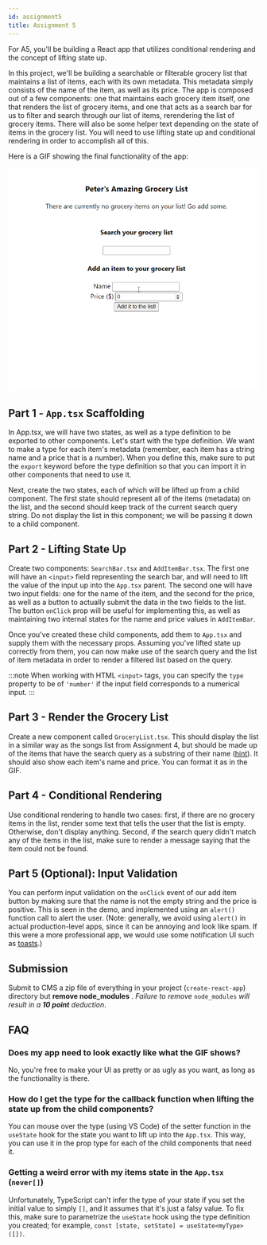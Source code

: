 ```yaml
---
id: assignment5
title: Assignment 5
---
```


For A5, you'll be building a React app that utilizes conditional rendering
and the concept of lifting state up.

In this project, we'll be building a searchable or filterable grocery list that
maintains a list of items, each with its own metadata. This metadata simply
consists of the name of the item, as well as its price. The app is composed out
of a few components: one that maintains each grocery item itself, one that
renders the list of grocery items, and one that acts as a search bar for us
to filter and search through our list of items, rerendering the list of grocery
items. There will also be some helper text depending on the state of items in the
grocery list. You will need to use lifting state up and conditional rendering in
order to accomplish all of this.

Here is a GIF showing the final functionality of the app:

![Assignment 5 Demo](/img/assignment5-func.gif)

## Part 1 - `App.tsx` Scaffolding

In App.tsx, we will have two states, as well as a type definition to be exported
to other components. Let's start with the type definition. We want to make a type
for each item's metadata (remember, each item has a string name and a price that
is a number). When you define this, make sure to put the `export` keyword before
the type definition so that you can import it in other components that need to use it.

Next, create the two states, each of which will be lifted up from a child component.
The first state should represent all of the items (metadata) on the list, and the
second should keep track of the current search query string. Do not display the list in this component; we will be passing it down to a child component.

## Part 2 - Lifting State Up

Create two components: `SearchBar.tsx` and `AddItemBar.tsx`. The first one
will have an `<input>` field representing the search bar, and will need to lift
the value of the input up into the `App.tsx` parent. The second one will have two
input fields: one for the name of the item, and the second for the price, as well
as a button to actually submit the data in the two fields to the list. The button
`onClick` prop will be useful for implementing this, as well as maintaining two
internal states for the name and price values in `AddItemBar`.

Once you've created these child components, add them to `App.tsx` and supply them
with the necessary props. Assuming you've lifted state up correctly from them, you
can now make use of the search query and the list of item metadata in order to
render a filtered list based on the query.

:::note
When working with HTML `<input>` tags, you can specify the `type` property to be
of `'number'` if the input field corresponds to a numerical input.
:::

## Part 3 - Render the Grocery List

Create a new component called `GroceryList.tsx`. This should display the list in
a similar way as the songs list from Assignment 4, but should be made up of the items
that have the search query as a substring of their name
([hint](https://developer.mozilla.org/en-US/docs/Web/JavaScript/Reference/Global_Objects/Array/includes)). It should also show each
item's name and price. You can format it as in the GIF.

## Part 4 - Conditional Rendering

Use conditional rendering to handle two cases: first, if there are no grocery
items in the list, render some text that tells the user that the list is empty.
Otherwise, don't display anything. Second, if the search query didn't match any
of the items in the list, make sure to render a message saying that the item could
not be found.

## Part 5 (Optional): Input Validation

You can perform input validation on the `onClick` event of our add item button
by making sure that the name is not the empty string and the price is positive.
This is seen in the demo, and implemented using an `alert()` function call to
alert the user. (Note: generally, we avoid using `alert()` in actual production-level
apps, since it can be annoying and look like spam. If this were a more professional
app, we would use some notification UI such as [toasts](https://stackoverflow.com/questions/1348788/what-does-toast-mean).)

## Submission

Submit to CMS a zip file of everything in your project (`create-react-app`) directory but **remove node_modules** . _Failure to remove_ `node_modules` _will result in a **10 point** deduction_.

## FAQ

### Does my app need to look exactly like what the GIF shows?

No, you're free to make your UI as pretty or as ugly as you want, as long as the
functionality is there.

### How do I get the type for the callback function when lifting the state up from the child components?

You can mouse over the type (using VS Code) of the setter function in the `useState`
hook for the state you want to lift up into the `App.tsx`. This way, you can use
it in the prop type for each of the child components that need it.

### Getting a weird error with my items state in the `App.tsx` (`never[]`)

Unfortunately, TypeScript can't infer the type of your state if you set the initial
value to simply `[]`, and it assumes that it's just a falsy value. To fix this,
make sure to parametrize the `useState` hook using the type definition you created;
for example, `const [state, setState] = useState<myType>([])`.
